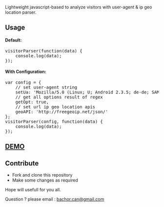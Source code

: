 <p>Lightweight javascript-based to analyze visitors with user-agent &amp; ip geo location parser.</p>
<h2>Usage</h2>
 

<h4>Default:</h4>
<pre>visitorParser(function(data) {
    console.log(data);
});</pre>


<h4>With Configuration:</h4>
<pre>var config = {
    // set user-agent string
    setUa: 'Mozilla/5.0 (Linux; U; Android 2.3.5; de-de; SAMSUNG GT-S5830/S5830BUKS2 Build/GINGERBREAD) AppleWebKit/533.1 (KHTML, like Gecko) Version/4.0 Mobile Safari/533.1', 
    // get all options result of regex
    getOpt: true, 
    // set url ip geo location apis
    geoAPI: 'http://freegeoip.net/json/' 
};
visitorParser(config, function(data) {
    console.log(data);
});</pre>

<h2><a href="http://ibacor.com/download/demo/visitor-parser-js/">DEMO</a></h2>

<h2>Contribute</h2>
<ul>
<li>Fork and clone this repository</li>
<li>Make some changes as required</li>
</ul>

Hope will usefull for you all.

Question ? please email : <bachor.can@gmail.com>
